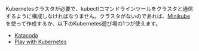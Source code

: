 Kubernetesクラスタが必要で、kubectlコマンドラインツールをクラスタと通信するように構成しなければなりません。クラスタがないのであれば、[Minikube](/docs/getting-started-guides/minikube)を使って作成するか、以下のKubernetes遊び場の1つが使えます。

* [Katacoda](https://www.katacoda.com/courses/kubernetes/playground)
* [Play with Kubernetes](http://labs.play-with-k8s.com/)

